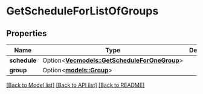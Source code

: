 # GetScheduleForListOfGroups

## Properties

Name | Type | Description | Notes
------------ | ------------- | ------------- | -------------
**schedule** | Option<[**Vec<models::GetScheduleForOneGroup>**](GetScheduleForOneGroup.md)> |  | [optional]
**group** | Option<[**models::Group**](Group.md)> |  | [optional]

[[Back to Model list]](../README.md#documentation-for-models) [[Back to API list]](../README.md#documentation-for-api-endpoints) [[Back to README]](../README.md)


